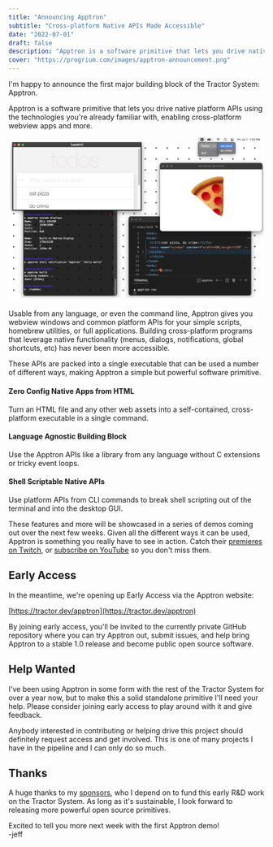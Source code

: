 ```yaml
---
title: "Announcing Apptron"
subtitle: "Cross-platform Native APIs Made Accessible"
date: "2022-07-01"
draft: false
description: "Apptron is a software primitive that lets you drive native platform APIs using the technologies you're already familiar with, enabling cross-platform webview apps and more."
cover: "https://progrium.com/images/apptron-announcement.png"
---
```

I'm happy to announce the first major building block of the Tractor System: Apptron.

Apptron is a software primitive that lets you drive native platform APIs using the technologies you're already familiar with, enabling cross-platform webview apps and more.

![Apptron Demo Screenshot](/images/apptron-announcement.png)

<!--more-->

Usable from any language, or even the command line, Apptron gives you webview windows and common platform APIs for your simple scripts, homebrew utilities, or full applications. Building cross-platform programs that leverage native functionality (menus, dialogs, notifications, global shortcuts, etc) has never been more accessible.

These APIs are packed into a single executable that can be used a number of different ways, making Apptron a simple but powerful software primitive.

#### Zero Config Native Apps from HTML
Turn an HTML file and any other web assets into a self-contained, cross-platform executable in a single command.

#### Language Agnostic Building Block
Use the Apptron APIs like a library from any language without C extensions or tricky event loops. 

#### Shell Scriptable Native APIs
Use platform APIs from CLI commands to break shell scripting out of the terminal and into the desktop GUI.

These features and more will be showcased in a series of demos coming out over the next few weeks. Given all the different ways it can be used, Apptron is something you really have to see in action. Catch their [premieres on Twitch](https://www.twitch.tv/progrium/schedule?segmentID=97869319-25d1-428f-bedb-4b372ca0db6a), or [subscribe on YouTube](https://www.youtube.com/c/progrium) so you don't miss them.

## Early Access

In the meantime, we're opening up Early Access via the Apptron website:

[https://tractor.dev/apptron](https://tractor.dev/apptron)

By joining early access, you'll be invited to the currently private GitHub repository where you can try Apptron out, submit issues, and help bring Apptron to a stable 1.0 release and become public open source software.

## Help Wanted

I've been using Apptron in some form with the rest of the Tractor System for over a year now, but to make this a solid standalone primitive I'll need your help. Please consider joining early access to play around with it and give feedback. 

Anybody interested in contributing or helping drive this project should definitely request access and get involved. This is one of many projects I have in the pipeline and I can only do so much. 

## Thanks

A huge thanks to my [sponsors](https://github.com/sponsors/progrium), who I depend on to fund this early R&D work on the Tractor System. As long as it's sustainable, I look forward to releasing more powerful open source primitives.

Excited to tell you more next week with the first Apptron demo!  
-jeff
